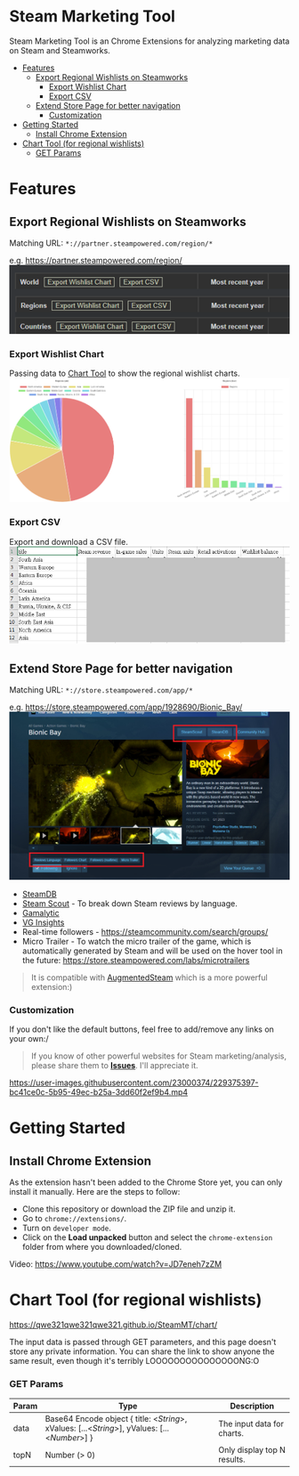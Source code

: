 # Steam Marketing Tool
Steam Marketing Tool is an Chrome Extensions for analyzing marketing data on Steam and Steamworks.

- [Features](#features)
  - [Export Regional Wishlists on Steamworks](#export-regional-wishlists-on-steamworks)
    - [Export Wishlist Chart](#export-wishlist-chart)
    - [Export CSV](#export-csv)
  - [Extend Store Page for better navigation](#extend-store-page-for-better-navigation)
    - [Customization](#customization)
- [Getting Started](#getting-started)
  - [Install Chrome Extension](#install-chrome-extension)
- [Chart Tool (for regional wishlists)](#chart-tool-for-regional-wishlists)
    - [GET Params](#get-params)

# Features
## Export Regional Wishlists on Steamworks
Matching URL: `*://partner.steampowered.com/region/*`

e.g. https://partner.steampowered.com/region/
![](./screenshots/screenshot_1.png)
### Export Wishlist Chart
Passing data to [Chart Tool](#chart-tool-for-regional-wishlists) to show the regional wishlist charts.
![](./screenshots/screenshot_3.png)

### Export CSV
Export and download a CSV file.
![](./screenshots/screenshot_4.png)

## Extend Store Page for better navigation
Matching URL: `*://store.steampowered.com/app/*`

e.g. https://store.steampowered.com/app/1928690/Bionic_Bay/
![](./screenshots/screenshot_2.png)
* [SteamDB](https://steamdb.info/)
* [Steam Scout](https://www.togeproductions.com/SteamScout/steamAPI.php) - To break down Steam reviews by language.
* [Gamalytic](https://gamalytic.com/)
* [VG Insights](https://vginsights.com/)
* Real-time followers - https://steamcommunity.com/search/groups/
* Micro Trailer - To watch the micro trailer of the game, which is automatically generated by Steam and will be used on the hover tool in the future: https://store.steampowered.com/labs/microtrailers
> It is compatible with [AugmentedSteam](https://github.com/IsThereAnyDeal/AugmentedSteam) which is a more powerful extension:)

### Customization
If you don't like the default buttons, feel free to add/remove any links on your own:/

> If you know of other powerful websites for Steam marketing/analysis, please share them to [**Issues**](https://github.com/qwe321qwe321qwe321/SteamMT/issues). I'll appreciate it.


https://user-images.githubusercontent.com/23000374/229375397-bc41ce0c-5b95-49ec-b25a-3dd60f2ef9b4.mp4





# Getting Started
## Install Chrome Extension
As the extension hasn't been added to the Chrome Store yet, you can only install it manually. Here are the steps to follow:
* Clone this repository or download the ZIP file and unzip it.
* Go to `chrome://extensions/`.
* Turn on `developer mode`.
* Click on the **Load unpacked** button and select the `chrome-extension` folder from where you downloaded/cloned.

Video: https://www.youtube.com/watch?v=JD7eneh7zZM


# Chart Tool (for regional wishlists)
https://qwe321qwe321qwe321.github.io/SteamMT/chart/

The input data is passed through GET parameters, and this page doesn't store any private information. You can share the link to show anyone the same result, even though it's terribly LOOOOOOOOOOOOOOONG:O

### GET Params
| Param | Type | Description |
| --- | --- | --- |
| data | Base64 Encode object { title: <_String_>, xValues: [...<_String_>], yValues: [...<_Number_>] } | The input data for charts. |
| topN | Number (> 0) | Only display top N results. |


